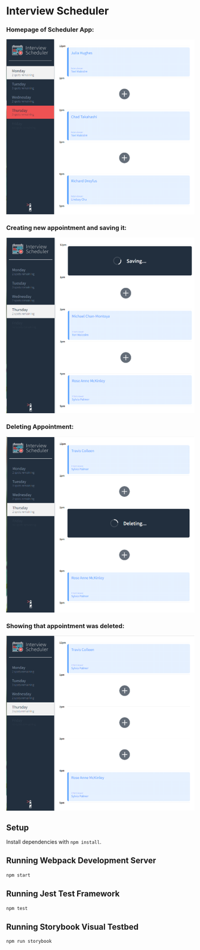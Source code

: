 # Interview Scheduler

### Homepage of Scheduler App:

!["Homepage of Scheduler"](https://github.com/mcwolfe2011/scheduler/blob/master/docs/homepage.png)

### Creating new appointment and saving it:

!["Creating new appointment and saving it."](https://github.com/mcwolfe2011/scheduler/blob/master/docs/saving.png)

### Deleting Appointment:

!["Deleting appointment"](https://github.com/mcwolfe2011/scheduler/blob/master/docs/deleting.png)

### Showing that appointment was deleted:

!["Shows appointment was deleted"](https://github.com/mcwolfe2011/scheduler/blob/master/docs/deleted.png)

## Setup

Install dependencies with `npm install`.

## Running Webpack Development Server

```sh
npm start
```

## Running Jest Test Framework

```sh
npm test
```

## Running Storybook Visual Testbed

```sh
npm run storybook
```
